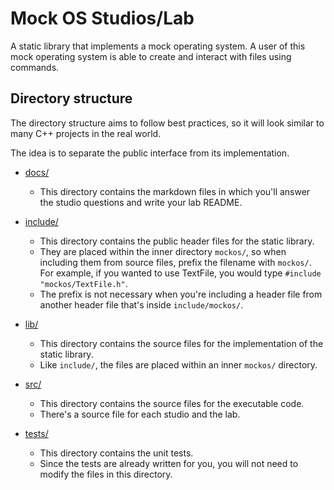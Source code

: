 # Mock OS Studios/Lab
A static library that
implements a mock operating system.
A user of this mock operating system is able to
create and interact with files using commands.

## Directory structure
The directory structure aims to follow best practices,
so it will look similar to many C++ projects in the real world.

The idea is to separate the public interface from its implementation.

- [docs/](./docs)
  - This directory contains the markdown files in which you'll answer
    the studio questions and write your lab README.

- [include/](./include)
  - This directory contains the public header files for the static library.
  - They are placed within the inner directory `mockos/`,
    so when including them from source files, prefix the filename with `mockos/`.
    For example, if you wanted to use TextFile, you would type
    `#include "mockos/TextFile.h"`.
  - The prefix is not necessary when
    you're including a header file from another header file that's inside `include/mockos/`.
- [lib/](./lib)
  - This directory contains the source files for the implementation of the static library.
  - Like `include/`, the files are placed within an inner `mockos/` directory.
- [src/](./src)
  - This directory contains the source files for the executable code.
  - There's a source file for each studio and the lab.
- [tests/](./tests)
  - This directory contains the unit tests.
  - Since the tests are already written for you, you will not need to modify the files in this directory.
